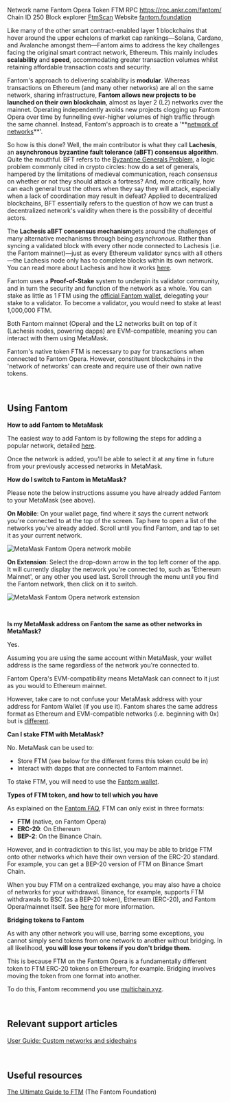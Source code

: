 
Network name
Fantom Opera
Token
FTM
RPC
https://rpc.ankr.com/fantom/
Chain ID
250
Block explorer
[FtmScan](https://ftmscan.com/)
Website
[fantom.foundation](https://fantom.foundation/)

Like many of the other smart contract-enabled layer 1 blockchains that hover around the upper echelons of market cap rankings—Solana, Cardano, and Avalanche amongst them—Fantom aims to address the key challenges facing the original smart contract network, Ethereum. This mainly includes **scalability** and **speed**, accommodating greater transaction volumes whilst retaining affordable transaction costs and security. 


Fantom's approach to delivering scalability is **modular**. Whereas transactions on Ethereum (and many other networks) are all on the same network, sharing infrastructure, **Fantom allows new projects to be launched on their own blockchain**, almost as layer 2 (L2) networks over the mainnet. Operating independently avoids new projects clogging up Fantom Opera over time by funnelling ever-higher volumes of high traffic through the same channel. Instead, Fantom's approach is to create a '**[network of networks](https://fantom.foundation/intro-to-fantom/#:~:text=If%20we%20think,network%20of%20networks.)**'. 


So how is this done? Well, the main contributor is what they call **Lachesis**, an **asynchronous byzantine fault tolerance (aBFT) consensus algorithm**. Quite the mouthful. BFT refers to the [Byzantine Generals Problem](https://en.wikipedia.org/wiki/Byzantine_fault), a logic problem commonly cited in crypto circles: how do a set of generals, hampered by the limitations of medieval communication, reach *consensus* on whether or not they should attack a fortress? And, more critically, how can each general trust the others when they say they will attack, especially when a lack of coordination may result in defeat? Applied to decentralized blockchains, BFT essentially refers to the question of how we can trust a decentralized network's validity when there is the possibility of deceitful actors. 


The **Lachesis aBFT consensus mechanism**gets around the challenges of many alternative mechanisms through being *asynchronous.* Rather than syncing a validated block with every other node connected to Lachesis (i.e. the Fantom mainnet)—just as every Ethereum validator syncs with all others—the Lachesis node only has to complete blocks within its own network. You can read more about Lachesis and how it works [here](https://fantom.foundation/lachesis-consensus-algorithm/). 


Fantom uses a **Proof-of-Stake** system to underpin its validator community, and in turn the security and function of the network as a whole. You can stake as little as 1 FTM using the [official Fantom wallet](https://pwawallet.fantom.network/#/), delegating your stake to a validator. To become a validator, you would need to stake at least 1,000,000 FTM. 


Both Fantom mainnet (Opera) and the L2 networks built on top of it (Lachesis nodes, powering dapps) are EVM-compatible, meaning you can interact with them using MetaMask. 


Fantom's native token FTM is necessary to pay for transactions when connected to Fantom Opera. However, constituent blockchains in the 'network of networks' can create and require use of their own native tokens. 


 


**Using Fantom**
----------------




**How to add Fantom to MetaMask**

The easiest way to add Fantom is by following the steps for adding a popular network, detailed [here](https://support.metamask.io/hc/en-us/articles/360043227612). 


Once the network is added, you'll be able to select it at any time in future from your previously accessed networks in MetaMask. 





**How do I switch to Fantom in MetaMask?**

Please note the below instructions assume you have already added Fantom to your MetaMask (see above). 


**On Mobile**: On your wallet page, find where it says the current network you're connected to at the top of the screen. Tap here to open a list of the networks you've already added. Scroll until you find Fantom, and tap to set it as your current network.


![MetaMask Fantom Opera network mobile](https://support.metamask.io/hc/article_attachments/17281219656091) 


**On Extension**: Select the drop-down arrow in the top left corner of the app. It will currently display the network you're connected to, such as 'Ethereum Mainnet', or any other you used last. Scroll through the menu until you find the Fantom network, then click on it to switch.


![MetaMask Fantom Opera network extension](https://support.metamask.io/hc/article_attachments/17281219660827)


 





**Is my MetaMask address on Fantom the same as other networks in MetaMask?**

Yes.


Assuming you are using the same account within MetaMask, your wallet address is the same regardless of the network you're connected to. 


Fantom Opera's EVM-compatibility means MetaMask can connect to it just as you would to Ethereum mainnet. 


However, take care to not confuse your MetaMask address with your address for Fantom Wallet (if you use it). Fantom shares the same address format as Ethereum and EVM-compatible networks (i.e. beginning with 0x) but is [different](https://fantom.foundation/fantom-faq/#:~:text=Note%20that%20Fantom%20Opera%20addresses%20share%20the%20same%20structure%20as%20Ethereum%20addresses%20(0x%E2%80%A6)%2C%20but%20they%20are%20not%20Ethereum%20addresses.).





**Can I stake FTM with MetaMask?**

No. MetaMask can be used to:


* Store FTM (see below for the different forms this token could be in)
* Interact with dapps that are connected to Fantom mainnet.


To stake FTM, you will need to use the [Fantom wallet](https://pwawallet.fantom.network/#/). 





**Types of FTM token, and how to tell which you have**

As explained on the [Fantom FAQ](https://fantom.foundation/fantom-faq/#token), FTM can only exist in three formats:


* **FTM** (native, on Fantom Opera)
* **ERC-20**: On Ethereum
* **BEP-2**: On the Binance Chain.


However, and in contradiction to this list, you may be able to bridge FTM onto other networks which have their own version of the ERC-20 standard. For example, you can get a BEP-20 version of FTM on Binance Smart Chain. 


When you buy FTM on a centralized exchange, you may also have a choice of networks for your withdrawal. Binance, for example, supports FTM withdrawals to BSC (as a BEP-20 token), Ethereum (ERC-20), and Fantom Opera/mainnet itself. See [here](https://support.binance.us/hc/en-us/articles/4418866690199-Binance-US-Now-Supports-Fantom-FTM-Mainnet-for-Deposits-and-Withdrawals-Buy-FTM-Using-Debit-Card-Bank-Account-or-Wire-Transfer-) for more information. 





**Bridging tokens to Fantom**

As with any other network you will use, barring some exceptions, you cannot simply send tokens from one network to another without bridging. In all likelihood, **you will lose your tokens if you don't bridge them.** 


This is because FTM on the Fantom Opera is a fundamentally different token to FTM ERC-20 tokens on Ethereum, for example. Bridging involves moving the token from one format into another.


To do this, Fantom recommend you use [multichain.xyz](https://multichain.xyz/swap). 





 


**Relevant support articles**
-----------------------------


[User Guide: Custom networks and sidechains](https://support.metamask.io/hc/en-us/articles/4404424659995-User-Guide-Custom-networks-and-sidechains)


 


**Useful resources**
--------------------


[The Ultimate Guide to FTM](https://fantom.foundation/blog/the-ultimate-guide-to-the-ftm-token/) (The Fantom Foundation)


 

